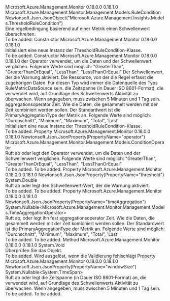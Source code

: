 <Type Name="ThresholdRuleCondition" FullName="Microsoft.Azure.Management.Monitor.Management.Models.ThresholdRuleCondition">
  <TypeSignature Language="C#" Value="public class ThresholdRuleCondition : Microsoft.Azure.Management.Monitor.Management.Models.RuleCondition" />
  <TypeSignature Language="ILAsm" Value=".class public auto ansi beforefieldinit ThresholdRuleCondition extends Microsoft.Azure.Management.Monitor.Management.Models.RuleCondition" />
  <TypeSignature Language="DocId" Value="T:Microsoft.Azure.Management.Monitor.Management.Models.ThresholdRuleCondition" />
  <TypeSignature Language="VB.NET" Value="Public Class ThresholdRuleCondition&#xA;Inherits RuleCondition" />
  <TypeSignature Language="F#" Value="type ThresholdRuleCondition = class&#xA;    inherit RuleCondition" />
  <AssemblyInfo>
    <AssemblyName>Microsoft.Azure.Management.Monitor</AssemblyName>
    <AssemblyVersion>0.18.0.0</AssemblyVersion>
    <AssemblyVersion>0.18.1.0</AssemblyVersion>
  </AssemblyInfo>
  <Base>
    <BaseTypeName>Microsoft.Azure.Management.Monitor.Management.Models.RuleCondition</BaseTypeName>
  </Base>
  <Interfaces />
  <Attributes>
    <Attribute>
      <AttributeName>Newtonsoft.Json.JsonObject("Microsoft.Azure.Management.Insights.Models.ThresholdRuleCondition")</AttributeName>
    </Attribute>
  </Attributes>
  <Docs>
    <summary>
            Eine regelbedingung basierend auf einer Metrik einen Schwellenwert überschreiten.
            </summary>
    <remarks>To be added.</remarks>
  </Docs>
  <Members>
    <Member MemberName=".ctor">
      <MemberSignature Language="C#" Value="public ThresholdRuleCondition ();" />
      <MemberSignature Language="ILAsm" Value=".method public hidebysig specialname rtspecialname instance void .ctor() cil managed" />
      <MemberSignature Language="DocId" Value="M:Microsoft.Azure.Management.Monitor.Management.Models.ThresholdRuleCondition.#ctor" />
      <MemberSignature Language="VB.NET" Value="Public Sub New ()" />
      <MemberType>Constructor</MemberType>
      <AssemblyInfo>
        <AssemblyName>Microsoft.Azure.Management.Monitor</AssemblyName>
        <AssemblyVersion>0.18.0.0</AssemblyVersion>
        <AssemblyVersion>0.18.1.0</AssemblyVersion>
      </AssemblyInfo>
      <Parameters />
      <Docs>
        <summary>
            Initialisiert eine neue Instanz der ThresholdRuleCondition-Klasse.
            </summary>
        <remarks>To be added.</remarks>
      </Docs>
    </Member>
    <Member MemberName=".ctor">
      <MemberSignature Language="C#" Value="public ThresholdRuleCondition (Microsoft.Azure.Management.Monitor.Management.Models.ConditionOperator operatorProperty, double threshold, Microsoft.Azure.Management.Monitor.Management.Models.RuleDataSource dataSource = null, Nullable&lt;TimeSpan&gt; windowSize = null, Nullable&lt;Microsoft.Azure.Management.Monitor.Management.Models.TimeAggregationOperator&gt; timeAggregation = null);" />
      <MemberSignature Language="ILAsm" Value=".method public hidebysig specialname rtspecialname instance void .ctor(valuetype Microsoft.Azure.Management.Monitor.Management.Models.ConditionOperator operatorProperty, float64 threshold, class Microsoft.Azure.Management.Monitor.Management.Models.RuleDataSource dataSource, valuetype System.Nullable`1&lt;valuetype System.TimeSpan&gt; windowSize, valuetype System.Nullable`1&lt;valuetype Microsoft.Azure.Management.Monitor.Management.Models.TimeAggregationOperator&gt; timeAggregation) cil managed" />
      <MemberSignature Language="DocId" Value="M:Microsoft.Azure.Management.Monitor.Management.Models.ThresholdRuleCondition.#ctor(Microsoft.Azure.Management.Monitor.Management.Models.ConditionOperator,System.Double,Microsoft.Azure.Management.Monitor.Management.Models.RuleDataSource,System.Nullable{System.TimeSpan},System.Nullable{Microsoft.Azure.Management.Monitor.Management.Models.TimeAggregationOperator})" />
      <MemberSignature Language="VB.NET" Value="Public Sub New (operatorProperty As ConditionOperator, threshold As Double, Optional dataSource As RuleDataSource = null, Optional windowSize As Nullable(Of TimeSpan) = null, Optional timeAggregation As Nullable(Of TimeAggregationOperator) = null)" />
      <MemberSignature Language="F#" Value="new Microsoft.Azure.Management.Monitor.Management.Models.ThresholdRuleCondition : Microsoft.Azure.Management.Monitor.Management.Models.ConditionOperator * double * Microsoft.Azure.Management.Monitor.Management.Models.RuleDataSource * Nullable&lt;TimeSpan&gt; * Nullable&lt;Microsoft.Azure.Management.Monitor.Management.Models.TimeAggregationOperator&gt; -&gt; Microsoft.Azure.Management.Monitor.Management.Models.ThresholdRuleCondition" Usage="new Microsoft.Azure.Management.Monitor.Management.Models.ThresholdRuleCondition (operatorProperty, threshold, dataSource, windowSize, timeAggregation)" />
      <MemberType>Constructor</MemberType>
      <AssemblyInfo>
        <AssemblyName>Microsoft.Azure.Management.Monitor</AssemblyName>
        <AssemblyVersion>0.18.0.0</AssemblyVersion>
        <AssemblyVersion>0.18.1.0</AssemblyVersion>
      </AssemblyInfo>
      <Parameters>
        <Parameter Name="operatorProperty" Type="Microsoft.Azure.Management.Monitor.Management.Models.ConditionOperator" />
        <Parameter Name="threshold" Type="System.Double" />
        <Parameter Name="dataSource" Type="Microsoft.Azure.Management.Monitor.Management.Models.RuleDataSource" />
        <Parameter Name="windowSize" Type="System.Nullable&lt;System.TimeSpan&gt;" />
        <Parameter Name="timeAggregation" Type="System.Nullable&lt;Microsoft.Azure.Management.Monitor.Management.Models.TimeAggregationOperator&gt;" />
      </Parameters>
      <Docs>
        <param name="operatorProperty">der Operator verwendet, um die Daten und der Schwellenwert verglichen. Folgende Werte sind möglich: "GreaterThan", "GreaterThanOrEqual", "LessThan", "LessThanOrEqual"</param>
        <param name="threshold">Der Schwellenwert, der die Warnung aktiviert.</param>
        <param name="dataSource">Die Ressource, von der die Regel erfasst die zugehörigen Daten. Für diesen Typ wird immer die Datenquelle des Typs RuleMetricDataSource sein.</param>
        <param name="windowSize">die Zeitspanne (in Dauer ISO 8601-Format), die verwendet wird, auf Grundlage des Schwellenwerts Aktivität zu überwachen. Wenn angegeben, muss zwischen 5 Minuten und 1 Tag sein.</param>
        <param name="timeAggregation">aggregationsoperator Zeit. Wie die Daten, die gesammelt werden mit der Zeit kombiniert werden sollen. Der Standardwert ist die PrimaryAggregationType der Metrik an. Folgende Werte sind möglich: "Durchschnitt", "Minimum", "Maximum", "Total", 'Last'</param>
        <summary>
            Initialisiert eine neue Instanz der ThresholdRuleCondition-Klasse.
            </summary>
        <remarks>To be added.</remarks>
      </Docs>
    </Member>
    <Member MemberName="OperatorProperty">
      <MemberSignature Language="C#" Value="public Microsoft.Azure.Management.Monitor.Management.Models.ConditionOperator OperatorProperty { get; set; }" />
      <MemberSignature Language="ILAsm" Value=".property instance valuetype Microsoft.Azure.Management.Monitor.Management.Models.ConditionOperator OperatorProperty" />
      <MemberSignature Language="DocId" Value="P:Microsoft.Azure.Management.Monitor.Management.Models.ThresholdRuleCondition.OperatorProperty" />
      <MemberSignature Language="VB.NET" Value="Public Property OperatorProperty As ConditionOperator" />
      <MemberSignature Language="F#" Value="member this.OperatorProperty : Microsoft.Azure.Management.Monitor.Management.Models.ConditionOperator with get, set" Usage="Microsoft.Azure.Management.Monitor.Management.Models.ThresholdRuleCondition.OperatorProperty" />
      <MemberType>Property</MemberType>
      <AssemblyInfo>
        <AssemblyName>Microsoft.Azure.Management.Monitor</AssemblyName>
        <AssemblyVersion>0.18.0.0</AssemblyVersion>
        <AssemblyVersion>0.18.1.0</AssemblyVersion>
      </AssemblyInfo>
      <Attributes>
        <Attribute>
          <AttributeName>Newtonsoft.Json.JsonProperty(PropertyName="operator")</AttributeName>
        </Attribute>
      </Attributes>
      <ReturnValue>
        <ReturnType>Microsoft.Azure.Management.Monitor.Management.Models.ConditionOperator</ReturnType>
      </ReturnValue>
      <Docs>
        <summary>
            Ruft ab oder legt den Operator verwendet, um die Daten und der Schwellenwert verglichen. Folgende Werte sind möglich: "GreaterThan", "GreaterThanOrEqual", "LessThan", "LessThanOrEqual"
            </summary>
        <value>To be added.</value>
        <remarks>To be added.</remarks>
      </Docs>
    </Member>
    <Member MemberName="Threshold">
      <MemberSignature Language="C#" Value="public double Threshold { get; set; }" />
      <MemberSignature Language="ILAsm" Value=".property instance float64 Threshold" />
      <MemberSignature Language="DocId" Value="P:Microsoft.Azure.Management.Monitor.Management.Models.ThresholdRuleCondition.Threshold" />
      <MemberSignature Language="VB.NET" Value="Public Property Threshold As Double" />
      <MemberSignature Language="F#" Value="member this.Threshold : double with get, set" Usage="Microsoft.Azure.Management.Monitor.Management.Models.ThresholdRuleCondition.Threshold" />
      <MemberType>Property</MemberType>
      <AssemblyInfo>
        <AssemblyName>Microsoft.Azure.Management.Monitor</AssemblyName>
        <AssemblyVersion>0.18.0.0</AssemblyVersion>
        <AssemblyVersion>0.18.1.0</AssemblyVersion>
      </AssemblyInfo>
      <Attributes>
        <Attribute>
          <AttributeName>Newtonsoft.Json.JsonProperty(PropertyName="threshold")</AttributeName>
        </Attribute>
      </Attributes>
      <ReturnValue>
        <ReturnType>System.Double</ReturnType>
      </ReturnValue>
      <Docs>
        <summary>
            Ruft ab oder legt den Schwellenwert-Wert, der die Warnung aktiviert.
            </summary>
        <value>To be added.</value>
        <remarks>To be added.</remarks>
      </Docs>
    </Member>
    <Member MemberName="TimeAggregation">
      <MemberSignature Language="C#" Value="public Nullable&lt;Microsoft.Azure.Management.Monitor.Management.Models.TimeAggregationOperator&gt; TimeAggregation { get; set; }" />
      <MemberSignature Language="ILAsm" Value=".property instance valuetype System.Nullable`1&lt;valuetype Microsoft.Azure.Management.Monitor.Management.Models.TimeAggregationOperator&gt; TimeAggregation" />
      <MemberSignature Language="DocId" Value="P:Microsoft.Azure.Management.Monitor.Management.Models.ThresholdRuleCondition.TimeAggregation" />
      <MemberSignature Language="VB.NET" Value="Public Property TimeAggregation As Nullable(Of TimeAggregationOperator)" />
      <MemberSignature Language="F#" Value="member this.TimeAggregation : Nullable&lt;Microsoft.Azure.Management.Monitor.Management.Models.TimeAggregationOperator&gt; with get, set" Usage="Microsoft.Azure.Management.Monitor.Management.Models.ThresholdRuleCondition.TimeAggregation" />
      <MemberType>Property</MemberType>
      <AssemblyInfo>
        <AssemblyName>Microsoft.Azure.Management.Monitor</AssemblyName>
        <AssemblyVersion>0.18.0.0</AssemblyVersion>
        <AssemblyVersion>0.18.1.0</AssemblyVersion>
      </AssemblyInfo>
      <Attributes>
        <Attribute>
          <AttributeName>Newtonsoft.Json.JsonProperty(PropertyName="timeAggregation")</AttributeName>
        </Attribute>
      </Attributes>
      <ReturnValue>
        <ReturnType>System.Nullable&lt;Microsoft.Azure.Management.Monitor.Management.Models.TimeAggregationOperator&gt;</ReturnType>
      </ReturnValue>
      <Docs>
        <summary>
            Ruft ab, oder legt ihn fest aggregationsoperator Zeit. Wie die Daten, die gesammelt werden mit der Zeit kombiniert werden sollen. Der Standardwert ist die PrimaryAggregationType der Metrik an. Folgende Werte sind möglich: "Durchschnitt", "Minimum", "Maximum", "Total", 'Last'
            </summary>
        <value>To be added.</value>
        <remarks>To be added.</remarks>
      </Docs>
    </Member>
    <Member MemberName="Validate">
      <MemberSignature Language="C#" Value="public virtual void Validate ();" />
      <MemberSignature Language="ILAsm" Value=".method public hidebysig newslot virtual instance void Validate() cil managed" />
      <MemberSignature Language="DocId" Value="M:Microsoft.Azure.Management.Monitor.Management.Models.ThresholdRuleCondition.Validate" />
      <MemberSignature Language="VB.NET" Value="Public Overridable Sub Validate ()" />
      <MemberSignature Language="F#" Value="abstract member Validate : unit -&gt; unit&#xA;override this.Validate : unit -&gt; unit" Usage="thresholdRuleCondition.Validate " />
      <MemberType>Method</MemberType>
      <AssemblyInfo>
        <AssemblyName>Microsoft.Azure.Management.Monitor</AssemblyName>
        <AssemblyVersion>0.18.0.0</AssemblyVersion>
        <AssemblyVersion>0.18.1.0</AssemblyVersion>
      </AssemblyInfo>
      <ReturnValue>
        <ReturnType>System.Void</ReturnType>
      </ReturnValue>
      <Parameters />
      <Docs>
        <summary>
            Überprüfen Sie das Objekt.
            </summary>
        <remarks>To be added.</remarks>
        <exception cref="T:Microsoft.Rest.ValidationException">
            Wird ausgelöst, wenn die Validierung fehlschlägt
            </exception>
      </Docs>
    </Member>
    <Member MemberName="WindowSize">
      <MemberSignature Language="C#" Value="public Nullable&lt;TimeSpan&gt; WindowSize { get; set; }" />
      <MemberSignature Language="ILAsm" Value=".property instance valuetype System.Nullable`1&lt;valuetype System.TimeSpan&gt; WindowSize" />
      <MemberSignature Language="DocId" Value="P:Microsoft.Azure.Management.Monitor.Management.Models.ThresholdRuleCondition.WindowSize" />
      <MemberSignature Language="VB.NET" Value="Public Property WindowSize As Nullable(Of TimeSpan)" />
      <MemberSignature Language="F#" Value="member this.WindowSize : Nullable&lt;TimeSpan&gt; with get, set" Usage="Microsoft.Azure.Management.Monitor.Management.Models.ThresholdRuleCondition.WindowSize" />
      <MemberType>Property</MemberType>
      <AssemblyInfo>
        <AssemblyName>Microsoft.Azure.Management.Monitor</AssemblyName>
        <AssemblyVersion>0.18.0.0</AssemblyVersion>
        <AssemblyVersion>0.18.1.0</AssemblyVersion>
      </AssemblyInfo>
      <Attributes>
        <Attribute>
          <AttributeName>Newtonsoft.Json.JsonProperty(PropertyName="windowSize")</AttributeName>
        </Attribute>
      </Attributes>
      <ReturnValue>
        <ReturnType>System.Nullable&lt;System.TimeSpan&gt;</ReturnType>
      </ReturnValue>
      <Docs>
        <summary>
            Ruft ab oder legt die Zeitspanne (in Dauer ISO 8601-Format) an, die verwendet wird, auf Grundlage des Schwellenwerts Aktivität zu überwachen. Wenn angegeben, muss zwischen 5 Minuten und 1 Tag sein.
            </summary>
        <value>To be added.</value>
        <remarks>To be added.</remarks>
      </Docs>
    </Member>
  </Members>
</Type>